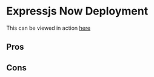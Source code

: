 # Expressjs Now Deployment
This can be viewed in action [here](https://express-restapi-example.now.sh/)

## Pros

## Cons
